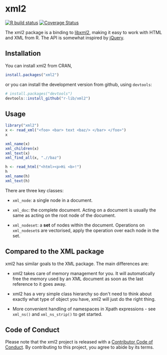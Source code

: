 # xml2

<!-- badges: start -->
[![R build status](https://github.com/r-lib/xml2/workflows/R-CMD-check/badge.svg)](https://github.com/r-lib/xml2/actions)
[![Coverage Status](https://img.shields.io/codecov/c/github/r-lib/xml2/master.svg)](https://codecov.io/github/r-lib/xml2?branch=master)
<!-- badges: end -->

The xml2 package is a binding to [libxml2](http://xmlsoft.org), making it easy to work with HTML and XML from R. The API is somewhat inspired by [jQuery](http://jquery.com).

## Installation

You can install xml2 from CRAN, 

```R
install.packages("xml2")
```

or you can install the development version from github, using `devtools`:

```R
# install.packages("devtools")
devtools::install_github("r-lib/xml2")
```

## Usage

```R
library("xml2")
x <- read_xml("<foo> <bar> text <baz/> </bar> </foo>")
x

xml_name(x)
xml_children(x)
xml_text(x)
xml_find_all(x, ".//baz")

h <- read_html("<html><p>Hi <b>!")
h
xml_name(h)
xml_text(h)
```

There are three key classes:

* `xml_node`: a single node in a document.

* `xml_doc`: the complete document. Acting on a document is usually the same 
  as acting on the root node of the document.

* `xml_nodeset`: a __set__ of nodes within the document. Operations on 
  `xml_nodeset`s are vectorised, apply the operation over each node in the set.

## Compared to the XML package

xml2 has similar goals to the XML package. The main differences are:

* xml2 takes care of memory management for you. It will automatically
  free the memory used by an XML document as soon as the last reference
  to it goes away.

* xml2 has a very simple class hierarchy so don't need to think about exactly 
  what type of object you have, xml2 will just do the right thing.

* More convenient handling of namespaces in Xpath expressions - see `xml_ns()` 
  and `xml_ns_strip()` to get started.

## Code of Conduct

Please note that the xml2 project is released with a [Contributor Code of Conduct](https://xml2.r-lib.org/CODE_OF_CONDUCT.html). By contributing to this project, you agree to abide by its terms.
